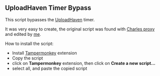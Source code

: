 ## UploadHaven Timer Bypass
This script bypasses the <a href="https://uploadhaven.com/">UploadHaven</a> timer.
<p>It was very easy to create, the original script was found with <a href="https://www.charlesproxy.com/">Charles proxy</a> and edited by <a href="https://github.com/YSSF8">me</a>.</p>

How to install the script:
<ul>
  <li>Install <a href="https://chrome.google.com/webstore/detail/tampermonkey/dhdgffkkebhmkfjojejmpbldmpobfkfo?hl=en">Tampermonkey</a> extension</li>
  <li>Copy the script</li>
  <li>click on <b>Tampermonkey</b> extension, then click on <b>Create a new script...</b></li>
  <li>select all, and paste the copied script</li>
</ul>
